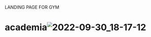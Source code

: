 LANDING PAGE FOR GYM

# academia![2022-09-30_18-17-12](https://user-images.githubusercontent.com/19959045/193358268-6cbcbfe5-9ed5-4496-be65-0d5233dc6346.gif)
